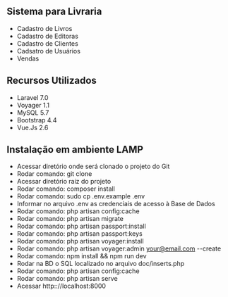 ## Sistema para Livraria

- Cadastro de Livros
- Cadastro de Editoras
- Cadastro de Clientes
- Cadsatro de Usuários
- Vendas

## Recursos Utilizados

- Laravel 7.0
- Voyager 1.1
- MySQL 5.7
- Bootstrap 4.4
- Vue.Js 2.6

## Instalação em ambiente LAMP

- Acessar diretório onde será clonado o projeto do Git
- Rodar comando: git clone
- Acessar diretório raiz do projeto
- Rodar comando: composer install
- Rodar comando: sudo cp .env.example .env
- Informar no arquivo .env as credenciais de acesso à Base de Dados
- Rodar comando: php artisan config:cache
- Rodar comando: php artisan migrate
- Rodar comando: php artisan passport:install
- Rodar comando: php artisan passport:keys
- Rodar comando: php artisan voyager:install
- Rodar comando: php artisan voyager:admin your@email.com --create 
- Rodar comando: npm install && npm run dev
- Rodar na BD o SQL localizado no arquivo doc/inserts.php
- Rodar comando: php artisan config:cache
- Rodar comando: php artisan serve
- Acessar http:://localhost:8000
